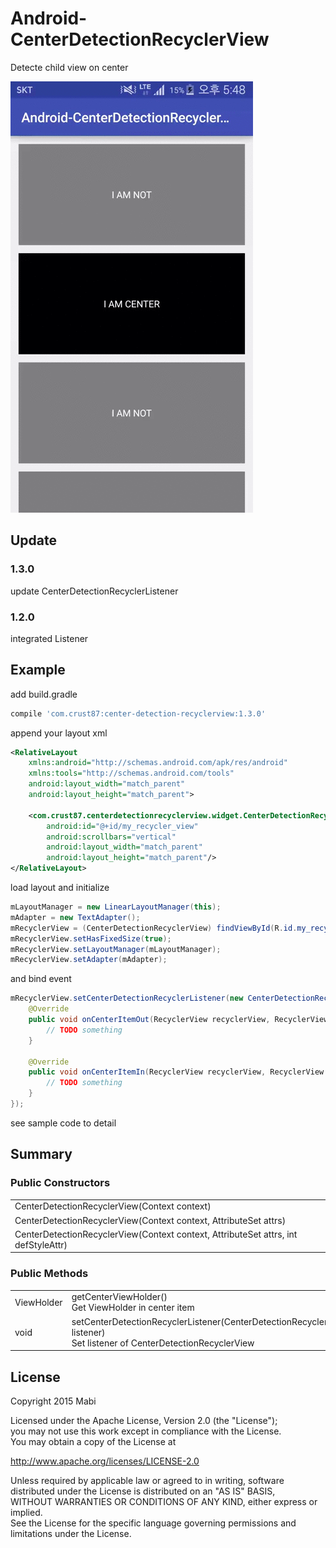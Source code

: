 # Android-CenterDetectionRecyclerView
Detecte child view on center

![](./example.gif)

## Update
### 1.3.0
update CenterDetectionRecyclerListener

### 1.2.0
integrated Listener

## Example

add build.gradle<br />
``` groovy
compile 'com.crust87:center-detection-recyclerview:1.3.0'
```

append your layout xml
```xml
<RelativeLayout
    xmlns:android="http://schemas.android.com/apk/res/android"
    xmlns:tools="http://schemas.android.com/tools"
    android:layout_width="match_parent"
    android:layout_height="match_parent">

    <com.crust87.centerdetectionrecyclerview.widget.CenterDetectionRecyclerView
        android:id="@+id/my_recycler_view"
        android:scrollbars="vertical"
        android:layout_width="match_parent"
        android:layout_height="match_parent"/>
</RelativeLayout>

```

load layout and initialize
```java
mLayoutManager = new LinearLayoutManager(this);
mAdapter = new TextAdapter();
mRecyclerView = (CenterDetectionRecyclerView) findViewById(R.id.my_recycler_view);
mRecyclerView.setHasFixedSize(true);
mRecyclerView.setLayoutManager(mLayoutManager);
mRecyclerView.setAdapter(mAdapter);
```

and bind event
```java
mRecyclerView.setCenterDetectionRecyclerListener(new CenterDetectionRecyclerListener() {
    @Override
    public void onCenterItemOut(RecyclerView recyclerView, RecyclerView.ViewHolder viewHolder) {
        // TODO something
    }

    @Override
    public void onCenterItemIn(RecyclerView recyclerView, RecyclerView.ViewHolder viewHolder) {
        // TODO something
    }
});
```

see sample code to detail

## Summary
### Public Constructors
| |
|:---|
| CenterDetectionRecyclerView(Context context) |
| CenterDetectionRecyclerView(Context context, AttributeSet attrs) |
| CenterDetectionRecyclerView(Context context, AttributeSet attrs, int defStyleAttr) |

### Public Methods
| | |
|:---|:---|
| ViewHolder | getCenterViewHolder()<br />Get ViewHolder in center item |
| void | setCenterDetectionRecyclerListener(CenterDetectionRecyclerListener listener)<br />Set listener of CenterDetectionRecyclerView |


## License
Copyright 2015 Mabi

Licensed under the Apache License, Version 2.0 (the "License");<br/>
you may not use this work except in compliance with the License.<br/>
You may obtain a copy of the License at

http://www.apache.org/licenses/LICENSE-2.0

Unless required by applicable law or agreed to in writing, software<br/>
distributed under the License is distributed on an "AS IS" BASIS,<br/>
WITHOUT WARRANTIES OR CONDITIONS OF ANY KIND, either express or implied.<br/>
See the License for the specific language governing permissions and<br/>
limitations under the License.
